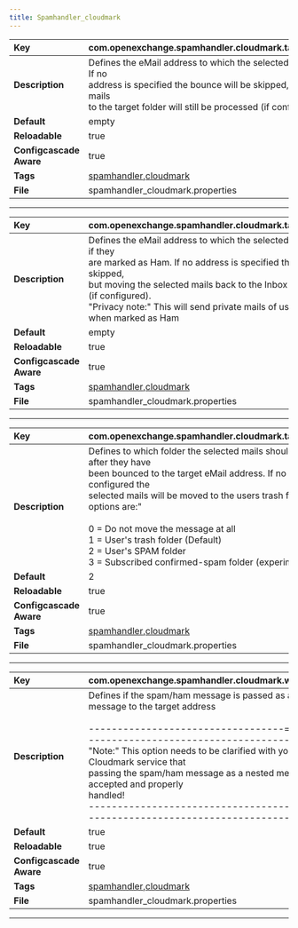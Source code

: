 ```yaml
---
title: Spamhandler_cloudmark
---
```


| __Key__ | com.openexchange.spamhandler.cloudmark.targetSpamEmailAddress |
|:----------------|:--------|
| __Description__ | Defines the eMail address to which the selected eMails will be bounced. If no<br>address is specified the bounce will be skipped, but moving the selected mails<br>to the target folder will still be processed (if configured)<br> |
| __Default__ | empty |
| __Reloadable__ | true |
| __Configcascade Aware__ | true |
| __Tags__ | <a href="https://documentation.open-xchange.com/latest/middleware/configuration/tags/spamhandler.html">spamhandler</a>,<a href="https://documentation.open-xchange.com/latest/middleware/configuration/tags/cloudmark.html">cloudmark</a> |
| __File__ | spamhandler_cloudmark.properties |

---
| __Key__ | com.openexchange.spamhandler.cloudmark.targetHamEmailAddress |
|:----------------|:--------|
| __Description__ | Defines the eMail address to which the selected eMails will be bounced, if they<br>are marked as Ham. If no address is specified the bounce will be skipped,<br>but moving the selected mails back to the Inbox will still be processed (if configured).<br>"Privacy note:" This will send private mails of users to that address when marked as Ham<br> |
| __Default__ | empty |
| __Reloadable__ | true |
| __Configcascade Aware__ | true |
| __Tags__ | <a href="https://documentation.open-xchange.com/latest/middleware/configuration/tags/spamhandler.html">spamhandler</a>,<a href="https://documentation.open-xchange.com/latest/middleware/configuration/tags/cloudmark.html">cloudmark</a> |
| __File__ | spamhandler_cloudmark.properties |

---
| __Key__ | com.openexchange.spamhandler.cloudmark.targetSpamFolder |
|:----------------|:--------|
| __Description__ | Defines to which folder the selected mails should be moved to after they have<br>been bounced to the target eMail address. If no option is configured the<br>selected mails will be moved to the users trash folder. "Possible options are:"<br><br>0 = Do not move the message at all<br>1 = User's trash folder (Default)<br>2 = User's SPAM folder<br>3 = Subscribed confirmed-spam folder (experimental)<br> |
| __Default__ | 2 |
| __Reloadable__ | true |
| __Configcascade Aware__ | true |
| __Tags__ | <a href="https://documentation.open-xchange.com/latest/middleware/configuration/tags/spamhandler.html">spamhandler</a>,<a href="https://documentation.open-xchange.com/latest/middleware/configuration/tags/cloudmark.html">cloudmark</a> |
| __File__ | spamhandler_cloudmark.properties |

---
| __Key__ | com.openexchange.spamhandler.cloudmark.wrapMessage |
|:----------------|:--------|
| __Description__ | Defines if the spam/ham message is passed as a nested message to the target address<br><br>----------------------------------== /!\ ==----------------------------------------<br>"Note:" This option needs to be clarified with your running Cloudmark service that<br>      passing the spam/ham message as a nested message is accepted and properly<br>      handled!<br>-----------------------------------------------------------------------------------<br> |
| __Default__ | true |
| __Reloadable__ | true |
| __Configcascade Aware__ | true |
| __Tags__ | <a href="https://documentation.open-xchange.com/latest/middleware/configuration/tags/spamhandler.html">spamhandler</a>,<a href="https://documentation.open-xchange.com/latest/middleware/configuration/tags/cloudmark.html">cloudmark</a> |
| __File__ | spamhandler_cloudmark.properties |

---
